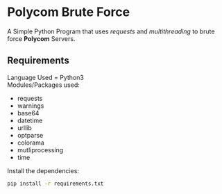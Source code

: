 # Polycom Brute Force
A Simple Python Program that uses *requests* and *multithreading* to brute force **Polycom** Servers.
## Requirements
Language Used = Python3<br />
Modules/Packages used:
* requests
* warnings
* base64
* datetime
* urllib
* optparse
* colorama
* mutliprocessing
* time
<!-- -->
Install the dependencies:
```bash
pip install -r requirements.txt
```